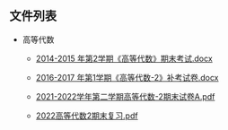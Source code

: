 

## 文件列表

- 高等代数

    - [2014-2015 年第2学期《高等代数》期末考试.docx](https://github.com/bjut-swift/BJUT-Helper/raw/master/%E9%AB%98%E7%AD%89%E4%BB%A3%E6%95%B0/2014-2015%20%E5%B9%B4%E7%AC%AC2%E5%AD%A6%E6%9C%9F%E3%80%8A%E9%AB%98%E7%AD%89%E4%BB%A3%E6%95%B0%E3%80%8B%E6%9C%9F%E6%9C%AB%E8%80%83%E8%AF%95.docx)

    - [2016-2017 年第1学期《高等代数-2》补考试卷.docx](https://github.com/bjut-swift/BJUT-Helper/raw/master/%E9%AB%98%E7%AD%89%E4%BB%A3%E6%95%B0/2016-2017%20%E5%B9%B4%E7%AC%AC1%E5%AD%A6%E6%9C%9F%E3%80%8A%E9%AB%98%E7%AD%89%E4%BB%A3%E6%95%B0-2%E3%80%8B%E8%A1%A5%E8%80%83%E8%AF%95%E5%8D%B7.docx)

    - [2021-2022学年第二学期高等代数-2期末试卷A.pdf](https://github.com/bjut-swift/BJUT-Helper/raw/master/%E9%AB%98%E7%AD%89%E4%BB%A3%E6%95%B0/2021-2022%E5%AD%A6%E5%B9%B4%E7%AC%AC%E4%BA%8C%E5%AD%A6%E6%9C%9F%E9%AB%98%E7%AD%89%E4%BB%A3%E6%95%B0-2%E6%9C%9F%E6%9C%AB%E8%AF%95%E5%8D%B7A.pdf)

    - [2022高等代数2期末复习.pdf](https://github.com/bjut-swift/BJUT-Helper/raw/master/%E9%AB%98%E7%AD%89%E4%BB%A3%E6%95%B0/2022%E9%AB%98%E7%AD%89%E4%BB%A3%E6%95%B02%E6%9C%9F%E6%9C%AB%E5%A4%8D%E4%B9%A0.pdf)


